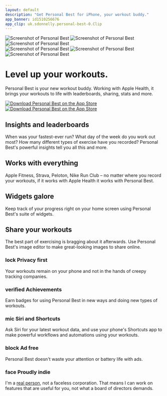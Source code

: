 ```yaml
---
layout: default
description: "Get Personal Best for iPhone, your workout buddy."
app_banner: id1510256676
app_clip: uk.sdonnelly.personal-best-0.Clip
---
```


<div class="hero light-mode-only">
    <img src="/assets/hero-left.png" class="hero-left" alt="Screenshot of Personal Best">
    <img src="/assets/hero-centre.png" class="hero-centre" alt="Screenshot of Personal Best">
    <img src="/assets/hero-right.png" class="hero-right" alt="Screenshot of Personal Best">
</div>

<div class="hero dark-mode-only">
    <img src="/assets/hero-left-dark.png" class="hero-left" alt="Screenshot of Personal Best">
    <img src="/assets/hero-centre-dark.png" class="hero-centre" alt="Screenshot of Personal Best">
    <img src="/assets/hero-right-dark.png" class="hero-right" alt="Screenshot of Personal Best">
</div>

<h1>Level up your workouts.</h1>

<p>
    Personal Best is your new workout buddy. Working with Apple Health, it brings your workouts to life with leaderboards, sharing, stats and more.
</p>

<a class="app-store-badge light-mode-only" href="https://apps.apple.com/gb/app/personal-best-workouts/id1510256676">
  <img src="/assets/download-on-the-app-store.svg" alt="Download Personal Best on the App Store" />
</a>

<a class="app-store-badge dark-mode-only" href="https://apps.apple.com/gb/app/personal-best-workouts/id1510256676">
  <img src="/assets/download-on-the-app-store-dark.svg" alt="Download Personal Best on the App Store" />
</a>

<!-- <img src="/assets/personal-best-app-clip-code.svg" class="app-clip-code" alt="Personal Best App Clip Code"> -->

<section>
    <h2>Insights and leaderboards</h2>
    <p>
        When was your fastest-ever run? What day of the week do you work out most? How many different types of exercise have you recorded? Personal Best's powerful insights tell you all this and more.
    </p>
</section>

<section>
    <h2>Works with everything</h2>
    <p>
        Apple Fitness, Strava, Peloton, Nike Run Club – no matter where you record your workouts, if it works with Apple Health it works with Personal Best.
    </p>
</section>

<section>
    <h2>Widgets galore</h2>
    <p>
        Keep track of your progress right on your home screen using Personal Best's suite of widgets.
    </p>
</section>

<section>
    <h2>Share your workouts</h2>
    <p>
        The best part of exercising is bragging about it afterwards. Use Personal Best's image editor to make great-looking images to share online.
    </p>
</section>

<section class="extra-features">
    <div class="feature">
        <h3>
        <span class="material-icons">lock</span>
        Privacy first
        </h3>
        <p>
            Your workouts remain on your phone and not in the hands of creepy tracking companies.
        </p>
    </div>
    <div class="feature">
        <h3>
            <span class="material-icons">verified</span>
            Achievements
        </h3>
        <p>
            Earn badges for using Personal Best in new ways and doing new types of workouts.
        </p>
    </div>
    <div class="feature">
        <h3>
            <span class="material-icons">mic</span>
            Siri and Shortcuts
        </h3>
        <p>
            Ask Siri for your latest workout data, and use your phone's
            Shortcuts app to make powerful workflows and automations using your workouts.
        </p>
    </div>
    <div class="feature">
        <h3>
            <span class="material-icons">block</span>
            Ad free
        </h3>
        <p>
            Personal Best doesn't waste your attention or battery life with ads.
        </p>
    </div>
    <div class="feature">
        <h3>
            <span class="material-icons">face</span>
            Proudly indie
        </h3>        
        <p>
            I'm a <a rel="me" href="https://mstdn.social/@shaundon">real person</a>, not a faceless corporation. That means I can work on features that are useful for you, not what a board of directors demands.
        </p>
    </div>
</section>